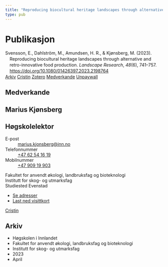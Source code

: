 ```yaml
---
title: "Reproducing biocultural heritage landscapes through alternative and retro-innovative food production"
type: pub
---
```

<h1>Publikasjon</h1>
<article id="csl-bib-container-5879ISXD" class="csl-bib-container">
  <div class="csl-bib-body" style="line-height: 1.35; padding-left: 1em; text-indent:-1em;">
  <div class="csl-entry">Svensson, E., Dahlstr&#xF6;m, M., Amundsen, H. R., &amp; Kj&#xF8;nsberg, M. (2023). Reproducing biocultural heritage landscapes through alternative and retro-innovative food production. <i>Landscape Research</i>, <i>48</i>(6), 741&#x2013;757. <a href="https://doi.org/10.1080/01426397.2023.2198764">https://doi.org/10.1080/01426397.2023.2198764</a></div>
</div>
  <div class="csl-bib-buttons">
    <a href="#taxonomy-article-5879ISXD" class="csl-bib-button">Arkiv</a>
    <a href="https://app.cristin.no/results/show.jsf?id=2140333" alt="Cristin URL" class="csl-bib-button">Cristin</a>
    <a href="http://zotero.org/groups/5022929/items/5879ISXD" alt="Zotero URL" class="csl-bib-button">Zotero</a>
    <a href="#contributors-article-5879ISXD" class="csl-bib-button">Medverkande</a>
    <a href="https://www.tandfonline.com/doi/pdf/10.1080/01426397.2023.2198764?needAccess=true&amp;role=button" class="csl-bib-button">Unpaywall</a>
  </div>
  <div id="csl-bib-meta-container-5879ISXD"></div>
</article>
<div id="csl-bib-meta-5879ISXD" class="csl-bib-meta">
  <article id="contributors-article-5879ISXD" class="contributors-article">
    <h1>Medverkande</h1>
    <div class="personas">
<div class="vrtx-hinn-person-card">
<div class="photo">
<i class="lar la-user-circle missing-person"></i>
</div>
<div class="info">
<hgroup><h1>Marius Kjønsberg</h1>
<h2>Høgskolelektor</h2>
</hgroup><dl>
<dt>E-post</dt>
<dd>
<a href="mailto:marius.kjonsberg@inn.no">marius.kjonsberg@inn.no</a>
</dd>
<dt>Telefonnummer</dt>
<dd><a href="tel:+4762541619">
+47 62 54 16 19
</a></dd>
<dt>Mobilnummer</dt>
<dd><a href="tel:+4790919903">
+47 909 19 903
</a></dd>
</dl>
<p>
Fakultet for anvendt økologi, landbruksfag og bioteknologi<br>
Institutt for skog- og utmarksfag<br>
Studiested Evenstad
</p>
<ul class="vrtx-hinn-links">
<li><a href="https://www.inn.no/finn-en-ansatt/marius-kjonsberg.html#vrtx-hinn-addresses">Se adresser</a></li>
<li><a href="https://www.inn.no/finn-en-ansatt/marius-kjonsberg.html?vrtx=vcf">Last ned visittkort</a></li>
</ul>
</div>
</div>
<a href="https://app.cristin.no/persons/show.jsf?id=546504" alt="Cristin URL" class="personas-cristin">Cristin</a>
</div>
  </article>
  <article id="taxonomy-article-5879ISXD" class="taxonomy-article">
    <h1>Arkiv</h1>
    <ul>
      <li>Høgskolen i Innlandet</li>
      <li>Fakultet for anvendt økologi, landbruksfag og bioteknologi</li>
      <li>Institutt for skog- og utmarksfag</li>
      <li>2023</li>
      <li>April</li>
    </ul>
  </article>
</div>

